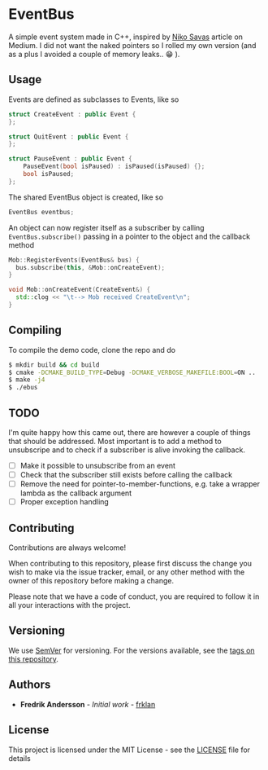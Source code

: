 # EventBus

A simple event system made in C++, inspired by [Niko Savas](https://medium.com/@savas/nomad-game-engine-part-7-the-event-system-45a809ccb68f) article on Medium. I did not want the naked pointers so I rolled my own version (and as a plus I avoided a couple of memory leaks.. :grin: ).

## Usage

Events are defined as subclasses to Events, like so

````c++
struct CreateEvent : public Event {
};

struct QuitEvent : public Event {
};

struct PauseEvent : public Event {
    PauseEvent(bool isPaused) : isPaused(isPaused) {};
    bool isPaused;
};
````

The shared EventBus object is created, like so

````c++
EventBus eventbus;
````

An object can now register itself as a subscriber by calling ````EventBus.subscribe()```` passing in a pointer to the object and the callback method

````c++
Mob::RegisterEvents(EventBus& bus) {
  bus.subscribe(this, &Mob::onCreateEvent);  
}

void Mob::onCreateEvent(CreateEvent&) {
  std::clog << "\t--> Mob received CreateEvent\n";
}

````

## Compiling

To compile the demo code, clone the repo and do

````bash
$ mkdir build && cd build
$ cmake -DCMAKE_BUILD_TYPE=Debug -DCMAKE_VERBOSE_MAKEFILE:BOOL=ON ..
$ make -j4
$ ./ebus
````

## TODO

I'm quite happy how this came out, there are however a couple of things that should be addressed. Most important is to add a method to unsubscripe and to check if a subscriber is alive invoking the callback.

- [ ] Make it possible to unsubscribe from an event
- [ ] Check that the subscriber still exists before calling the callback
- [ ] Remove the need for pointer-to-member-functions, e.g. take a wrapper lambda as the callback argument
- [ ] Proper exception handling

## Contributing

Contributions are always welcome!

When contributing to this repository, please first discuss the change you wish to make via the issue tracker, email, or any other method with the owner of this repository before making a change.

Please note that we have a code of conduct, you are required to follow it in all your interactions with the project.

## Versioning

We use [SemVer](http://semver.org/) for versioning. For the versions available, see the [tags on this repository](https://github.com/frklan/eventbus/tags).

## Authors

* **Fredrik Andersson** - *Initial work* - [frklan](https://github.com/frklan)

## License

This project is licensed under the MIT License - see the [LICENSE](LICENSE) file for details
